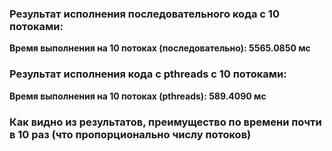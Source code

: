 ### Результат исполнения последовательного кода c 10 потоками:
**Время выполнения на 10 потоках (последовательно): 5565.0850 мс**

### Результат исполнения кода с pthreads с 10 потоками:
**Время выполнения на 10 потоках (pthreads): 589.4090 мс**

### Как видно из результатов, преимущество по времени почти в 10 раз (что пропорционально числу потоков)
